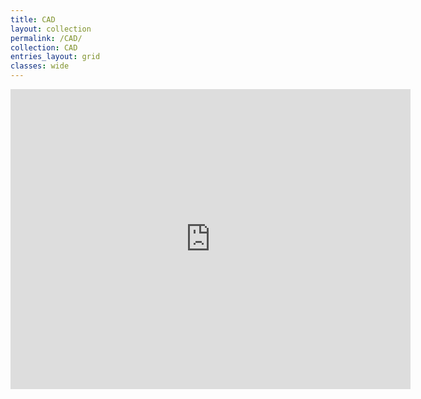 ```yaml
---
title: CAD
layout: collection
permalink: /CAD/
collection: CAD
entries_layout: grid
classes: wide
---
```


<iframe src="https://myhub.autodesk360.com/ue2fbee0b/shares/public/SH512d4QTec90decfa6e2c516a0ded461a88?mode=embed" width="640" height="480" allowfullscreen="true" webkitallowfullscreen="true" mozallowfullscreen="true"  frameborder="0"></iframe>
